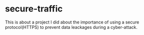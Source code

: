 # secure-traffic
This is about a project I did about the importance of using a secure protocol(HTTPS) to prevent data leackages during a cyber-attack.
